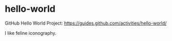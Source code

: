 # hello-world
GitHub Hello World Project: https://guides.github.com/activities/hello-world/

I like feline iconography.
